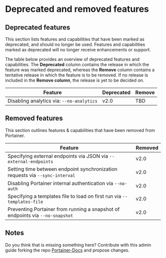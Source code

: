 # Deprecated and removed features

## Deprecated features

This section lists features and capabilities that have been marked as deprecated, and should no longer be used. Features and capabilities marked as deprecated will no longer receive enhancements or support.

The table below provides an overview of deprecated features and capabilities. The <b>Deprecated</b> column contains the release in which the feature was marked deprecated, whereas the <b>Remove</b> column contains a tentative release in which the feature is to be removed. If no release is included in the <b>Remove column</b>, the release is yet to be decided on.

| Feature | Deprecated | Remove |
|---------|------------|--------|
| Disabling analytics via: <code>--no-analytics</code> | v2.0 | TBD |

## Removed features

This section outlines features & capabilities that have been removed from Portainer.

| Feature | Removed |
|---------|---------|
| Specifying external endpoints via JSON via <code>--external-endpoints</code> | v2.0 |
| Setting time between endpoint synchronization requests via <code>--sync-interval</code> | v2.0 |
| Disabling Portainer internal authentication via <code>--no-auth</code> | v2.0 |
| Specifying a templates file to load on first run via <code>--templates-file</code> | v2.0 |
| Preventing Portainer from running a snapshot of endpoints via <code>--no-snapshot</code> | v2.0 |

## Notes

Do you think that is missing something here? Contribute with this admin guide forking the repo [Portainer-Docs](https://github.com/portainer/portainer-docs) and propose changes.